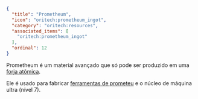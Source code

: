 ```json
{
  "title": "Prometheum",
  "icon": "oritech:prometheum_ingot",
  "category": "oritech:resources",
  "associated_items": [
    "oritech:prometheum_ingot"
  ],
  "ordinal": 12
}
```

Prometheum é um material avançado que só pode ser produzido em uma  [forja atômica](^oritech:processing/atomic_forge).

Ele é usado para fabricar [ferramentas de prometeu](^oritech:tools/prometheum_tools) e o núcleo de máquina ultra (nível 7).
